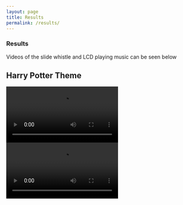 ```yaml
---
layout: page
title: Results
permalink: /results/
---
```


### Results

Videos of the slide whistle and LCD playing music can be seen below

## Harry Potter Theme

<video controls>
  <source src="../assets/videos/LCD_hp.mp4" type="video/mp4">
</video>


<video controls>
  <source src="../assets/videos/whistle_hp.mp4" type="video/mp4">
</video>